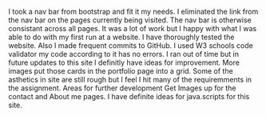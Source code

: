 I took a nav bar from bootstrap and fit it my needs. I eliminated the link from the nav bar on the pages currently being visited. The nav bar is otherwise consistant across all pages. It was a lot of work but I happy with what I was able to do with my first run at a website. I have thoroughly tested the website. Also I made frequent commits to GitHub. I used W3 schools code validator my code according to it has no errors. I ran out of time but in future updates to this site I definitly have ideas for improvement. More images put those cards in the portfolio page into a grid. Some of the asthetics in site are still rough but I feel I hit many of the requiremments in the assignment. Areas for further development Get Images up for the contact and About me pages. I have definite ideas for  java.scripts for this site.
